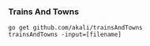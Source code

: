 ### Trains And Towns
````
go get github.com/akali/trainsAndTowns
trainsAndTowns -input=[filename]
````
